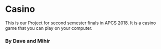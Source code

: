 # Casino

This is our Project for second semester finals in APCS 2018. 
It is a casino game that you can play on your computer.

### By Dave and Mihir
